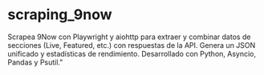 # scraping_9now
Scrapea 9Now con Playwright y aiohttp para extraer y combinar datos de secciones (Live, Featured, etc.) con respuestas de la API. Genera un JSON unificado y estadísticas de rendimiento. Desarrollado con Python, Asyncio, Pandas y Psutil."
